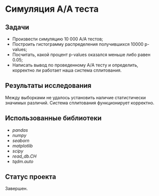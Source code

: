 # Симуляция A/A теста

## Задачи
- Произвести симуляцию 10 000 A/A тестов;
- Построить гистограмму распределения получившихся 10000 p-values;
- Посчитать, какой процент p-values оказался меньше либо равен 0.05;
- Написать вывод по проведенному А/A тесту и определить, корректно ли работает наша система сплитования.

## Результаты исследования
Между выборками не удалось установить наличие статистически значимых различий. Система сплитования функционирует корректно.

## Использованные библиотеки
- *pandas*
- *numpy*
- *seaborn*
- *matplotlib*
- *scipy*
- *read_db.CH*
- *tqdm.auto*

## Статус проекта
Завершен.
